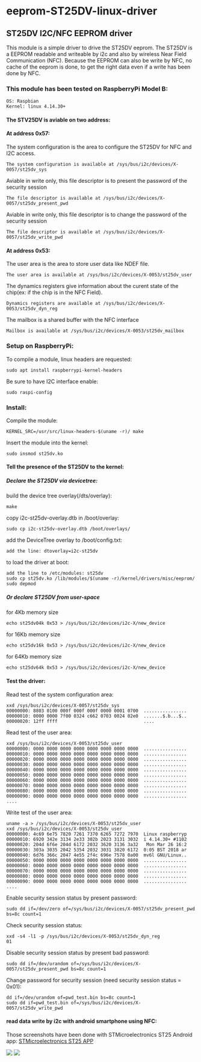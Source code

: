 # eeprom-ST25DV-linux-driver

## ST25DV I2C/NFC EEPROM driver

This module is a simple driver to drive the ST25DV eeprom. The ST25DV is a EEPROM
readable and writeable by i2c and also by wireless Near Field Communication (NFC). 
Because the EEPROM can also be write by NFC, no cache of the eeprom is done, to get 
the right data even if a write has been done by NFC.

### This module has been tested on RaspberryPi Model B:
	
	OS: Raspbian
	Kernel: linux 4.14.30+

#### The STV25DV is aviable on two address:
#### At address 0x57:

The system configuration is the area to configure the ST25DV for NFC and I2C access.

	The system configuration is available at /sys/bus/i2c/devices/X-0057/st25dv_sys

Aviable in write only, this file descriptor is to present the password of the security session

	The file descriptor is available at /sys/bus/i2c/devices/X-0057/st25dv_present_pwd

Aviable in write only, this file descriptor is to change the password of the security session

	The file descriptor is available at /sys/bus/i2c/devices/X-0057/st25dv_write_pwd

#### At address 0x53:

The user area is the area to store user data like NDEF file.

	The user area is available at /sys/bus/i2c/devices/X-0053/st25dv_user

The dynamics registers give information about the curent state of the chip(ex: if the chip is in the NFC Field).

	Dynamics registers are available at /sys/bus/i2c/devices/X-0053/st25dv_dyn_reg

The mailbox is a shared buffer with the NFC interface

	Mailbox is available at /sys/bus/i2c/devices/X-0053/st25dv_mailbox

### Setup on RaspberryPi:

To compile a module, linux headers are requested:

	sudo apt install raspberrypi-kernel-headers

Be sure to have I2C interface enable:

	sudo raspi-config

### Install:

Compile the module:

	KERNEL_SRC=/usr/src/linux-headers-$(uname -r)/ make

Insert the module into the kernel:

	sudo insmod st25dv.ko

#### Tell the presence of the ST25DV to the kernel:
##### Declare the ST25DV via devicetree:

build the device tree overlay(/dts/overlay):

	make

copy i2c-st25dv-overlay.dtb in /boot/overlay:

	sudo cp i2c-st25dv-overlay.dtb /boot/overlays/

add the	DeviceTree overlay to /boot/config.txt:	

	add the	line: dtoverlay=i2c-st25dv
	
to load the driver at boot:

	add the line to /etc/modules: st25dv
	sudo cp st25dv.ko /lib/modules/$(uname -r)/kernel/drivers/misc/eeprom/
	sudo depmod

##### Or declare ST25DV from user-space

for 4Kb memory size

	echo st25dv04k 0x53 > /sys/bus/i2c/devices/i2c-X/new_device

for 16Kb memory size

	echo st25dv16k 0x53 > /sys/bus/i2c/devices/i2c-X/new_device

for 64Kb memory size

	echo st25dv64k 0x53 > /sys/bus/i2c/devices/i2c-X/new_device

#### Test the driver:

Read test of the system configuration area:

	xxd /sys/bus/i2c/devices/X-0057/st25dv_sys
	00000000: 8803 0100 000f 000f 000f 0000 0001 0700  ................
	00000010: 0000 0000 7f00 0324 c662 0703 0024 02e0  .......$.b...$..
	00000020: 12ff ffff                                ....

Read test of the user area:

	xxd /sys/bus/i2c/devices/X-0053/st25dv_user
	00000000: 0000 0000 0000 0000 0000 0000 0000 0000  ................
	00000010: 0000 0000 0000 0000 0000 0000 0000 0000  ................
	00000020: 0000 0000 0000 0000 0000 0000 0000 0000  ................
	00000030: 0000 0000 0000 0000 0000 0000 0000 0000  ................
	00000040: 0000 0000 0000 0000 0000 0000 0000 0000  ................
	00000050: 0000 0000 0000 0000 0000 0000 0000 0000  ................
	00000060: 0000 0000 0000 0000 0000 0000 0000 0000  ................
	00000070: 0000 0000 0000 0000 0000 0000 0000 0000  ................
	00000080: 0000 0000 0000 0000 0000 0000 0000 0000  ................
	00000090: 0000 0000 0000 0000 0000 0000 0000 0000  ................
	....

Write test of the user area:

	uname -a > /sys/bus/i2c/devices/X-0053/st25dv_user	
	xxd /sys/bus/i2c/devices/X-0053/st25dv_user
	00000000: 4c69 6e75 7820 7261 7370 6265 7272 7970  Linux raspberryp
	00000010: 6920 342e 3134 2e33 302b 2023 3131 3032  i 4.14.30+ #1102
	00000020: 204d 6f6e 204d 6172 2032 3620 3136 3a32   Mon Mar 26 16:2
	00000030: 303a 3035 2042 5354 2032 3031 3820 6172  0:05 BST 2018 ar
	00000040: 6d76 366c 2047 4e55 2f4c 696e 7578 0a00  mv6l GNU/Linux..
	00000050: 0000 0000 0000 0000 0000 0000 0000 0000  ................
	00000060: 0000 0000 0000 0000 0000 0000 0000 0000  ................
	00000070: 0000 0000 0000 0000 0000 0000 0000 0000  ................
	00000080: 0000 0000 0000 0000 0000 0000 0000 0000  ................
	00000090: 0000 0000 0000 0000 0000 0000 0000 0000  ................
	....

Enable security session status by present password:

	sudo dd if=/dev/zero of=/sys/bus/i2c/devices/X-0057/st25dv_present_pwd bs=8c count=1

Check security session status:

	xxd -s4 -l1 -p /sys/bus/i2c/devices/X-0053/st25dv_dyn_reg
	01

Disable security session status by present bad password:

	sudo dd if=/dev/urandom of=/sys/bus/i2c/devices/X-0057/st25dv_present_pwd bs=8c count=1

Change password for security session (need security session status = 0x01):

	dd if=/dev/urandom of=pwd_test.bin bs=8c count=1
	sudo dd if=pwd_test.bin of=/sys/bus/i2c/devices/X-0057/st25dv_write_pwd

#### read data write by i2c with android smartphone using NFC:

Those screenshots have been done with STMicroelectronics ST25 Android app:
[STMicroelectronics ST25 APP](https://play.google.com/store/apps/details?id=com.st.st25nfc)

![](https://github.com/2pecshy/eeprom-ST25DV-linux-driver/raw/master/res/android1.png) ![](https://github.com/2pecshy/eeprom-ST25DV-linux-driver/raw/master/res/android%203.png)
